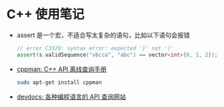 # C++ 使用笔记

- assert 是一个宏，不适合写太复杂的语句，比如以下语句会报错

  ```cpp
  // error C3329: syntax error: expected '}' not ')'
  assert(s.validSequence("vbcca", "abc") == vector<int>{0, 1, 2});
  ```

- [cppman: C++ API 离线查询手册][1]

  ```sh
  sudo apt-get install cppman
  ```

- [devdocs: 各种编程语言的 API 查询网站][2]

  [1]: https://github.com/aitjcize/cppman
  [2]: https://devdocs.io/
